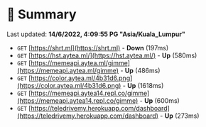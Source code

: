 # 📖 Summary
Last updated: **14/6/2022, 4:09:55 PG "Asia/Kuala_Lumpur"**

- `GET` [https://shrt.ml](https://shrt.ml) - **Down** (197ms)
- `GET` [https://hst.aytea.ml/](https://hst.aytea.ml/) - **Up** (580ms)
- `GET` [https://memeapi.aytea.ml/gimme](https://memeapi.aytea.ml/gimme) - **Up** (486ms)
- `GET` [https://color.aytea.ml/4b31d6.png](https://color.aytea.ml/4b31d6.png) - **Up** (1618ms)
- `GET` [https://memeapi.aytea14.repl.co/gimme](https://memeapi.aytea14.repl.co/gimme) - **Up** (600ms)
- `GET` [https://teledrivemy.herokuapp.com/dashboard](https://teledrivemy.herokuapp.com/dashboard) - **Up** (273ms)
